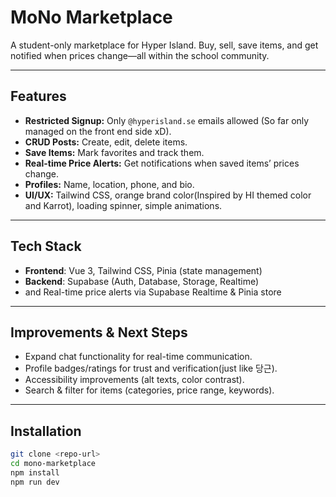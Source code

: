# MoNo Marketplace

A student-only marketplace for Hyper Island. Buy, sell, save items, and get notified when prices change—all within the school community.

---

## Features
- **Restricted Signup:** Only `@hyperisland.se` emails allowed (So far only managed on the front end side xD).
- **CRUD Posts:** Create, edit, delete items.
- **Save Items:** Mark favorites and track them.
- **Real-time Price Alerts:** Get notifications when saved items’ prices change.
- **Profiles:** Name, location, phone, and bio.
- **UI/UX:** Tailwind CSS, orange brand color(Inspired by HI themed color and Karrot), loading spinner, simple animations.

---

## Tech Stack
- **Frontend**: Vue 3, Tailwind CSS, Pinia (state management)
- **Backend**: Supabase (Auth, Database, Storage, Realtime)
- and Real-time price alerts via Supabase Realtime & Pinia store

---

## Improvements & Next Steps
- Expand chat functionality for real-time communication.
- Profile badges/ratings for trust and verification(just like 당근).
- Accessibility improvements (alt texts, color contrast).
- Search & filter for items (categories, price range, keywords).

---

## Installation
```bash
git clone <repo-url>
cd mono-marketplace
npm install
npm run dev
